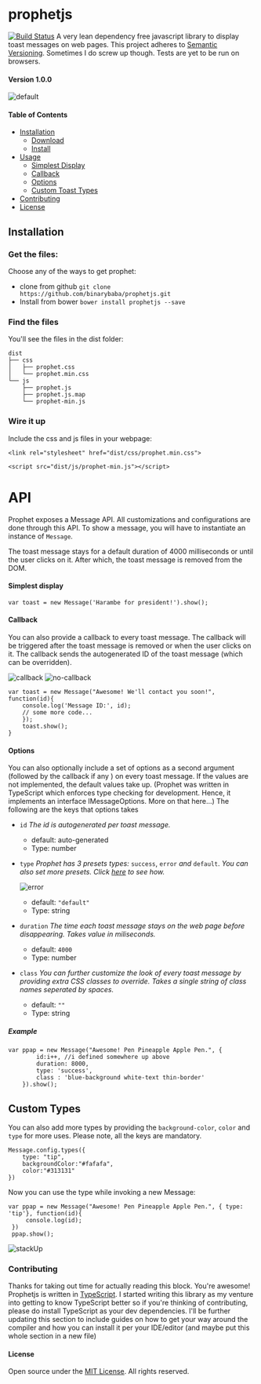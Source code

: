 # prophetjs
[![Build Status](https://travis-ci.org/binarybaba/prophetjs.svg?branch=master)](https://travis-ci.org/binarybaba/prophetjs)
A very lean dependency free javascript library to display toast messages on web pages.
This project adheres to [Semantic Versioning](http://semver.org/). Sometimes I do screw up though. Tests are yet to be run on browsers.

#### Version 1.0.0

![default](https://github.com/binarybaba/prophetjs/raw/master/img/message-click-cb.gif)


#### Table of Contents
 - [Installation](#installation)
   - [Download](#get-the-files)
   - [Install](#find-the-files)
 - [Usage](#api)
   - [Simplest Display](#simplest-display)
   - [Callback](#callback)
   - [Options](#options)
   - [Custom Toast Types](#custom-types)
 - [Contributing](#contributing)
 - [License](#license)


## Installation

### Get the files:
Choose any of the ways to get prophet:

- clone from github `git clone https://github.com/binarybaba/prophetjs.git`
- Install from bower `bower install prophetjs --save`

### Find the files
You'll see the files in the dist folder:
  ```
  dist
  ├── css
  │   ├── prophet.css
  │   └── prophet.min.css
  └── js
      ├── prophet.js
      ├── prophet.js.map
      └── prophet-min.js
 ```
### Wire it up
 Include the css and js files in your webpage:

 `<link rel="stylesheet" href="dist/css/prophet.min.css">`

 `<script src="dist/js/prophet-min.js"></script>`


# API

Prophet exposes a Message API. All customizations and configurations are done through this API.
To show a message, you will have to instantiate an instance of `Message`.

The toast message stays for a default duration of 4000 milliseconds or until the user clicks on it. After which,
the toast message is removed from the DOM.

#### Simplest display

`var toast = new Message('Harambe for president!').show();`

#### Callback

You can also provide a callback to every toast message. The callback will be triggered after the toast message is removed or
when the user clicks on it. The callback sends the autogenerated ID of the toast message (which can be overridden).

![callback](https://github.com/binarybaba/prophetjs/raw/master/img/message-click-cb.gif)
![no-callback](https://github.com/binarybaba/prophetjs/raw/master/img/message-default-no-click.gif)

```
var toast = new Message("Awesome! We'll contact you soon!", function(id){
    console.log('Message ID:', id);
    // some more code...
    });
    toast.show();
}
```

#### Options

You can also optionally include a set of options as a second argument (followed by the callback if any ) on every toast message. If the values are not implemented, the default values take up.
(Prophet was written in TypeScript which enforces type checking for development. Hence, it implements an interface IMessageOptions. More on that here...)
The following are the keys that options takes

 - `id`
	*The id is autogenerated per toast message.*
	 - default: auto-generated
	 - Type: number
 - `type`
 	*Prophet has 3 presets types:* `success`, `error` *and* `default`. *You can also set more presets. Click [here](#custom-types) to see how.*

 	![error](https://github.com/binarybaba/prophetjs/raw/master/img/message-error.gif)
 	 - default: `"default"`
 	 - Type: string
 - `duration`
	*The time each toast message stays on the web page before disappearing. Takes value in miliseconds.*
	 - default: `4000`
	 - Type: number

 - `class`
 	*You can further customize the look of every toast message by providing extra CSS classes to override. Takes a single string of class names seperated by spaces.*
 	 - default: `""`
 	 - Type: string

 ##### Example
 ```
 var ppap = new Message("Awesome! Pen Pineapple Apple Pen.", {
         id:i++, //i defined somewhere up above
         duration: 8000,
         type: 'success',
         class : 'blue-background white-text thin-border'
     }).show();
 ```

## Custom Types
You can also add more types by providing the `background-color`, `color` and `type` for more uses. Please note, all the keys are mandatory.

```
Message.config.types({
    type: "tip",
    backgroundColor:"#fafafa",
    color:"#313131"
})
```

Now you can use the type while invoking a new Message:

```
var ppap = new Message("Awesome! Pen Pineapple Apple Pen.", { type: 'tip'}, function(id){
     console.log(id);
 })
 ppap.show();
```
![stackUp](https://github.com/binarybaba/prophetjs/raw/master/img/message-stack-up.gif)


### Contributing
Thanks for taking out time for actually reading this block. You're awesome!
Prophetjs is written in [TypeScript](http://www.typescriptlang.org). I started writing this library as my venture into getting to know TypeScript better so if you're thinking of
contributing, please do install TypeScript as your dev dependencies. I'll be further updating this section to include guides on how to get
your way around the compiler and how you can install it per your IDE/editor (and maybe put this whole section in a new file)


#### License
Open source under the [MIT License](https://github.com/binarybaba/prophetjs/blob/master/LICENSE).
All rights reserved.
